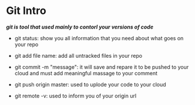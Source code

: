 # Git Intro

***git is tool that used mainly to contorl your versions of code***

* git status: show you all information that you need about what goes on your repo

* git add file name: add all untracked files in your repo

* git commit -m "message": it will save and repare it to be pushed to your cloud and must add meaningful massage to your comment

* git push origin master: used to uplode your code to your cloud

* git remote -v: used to inform you of your origin url